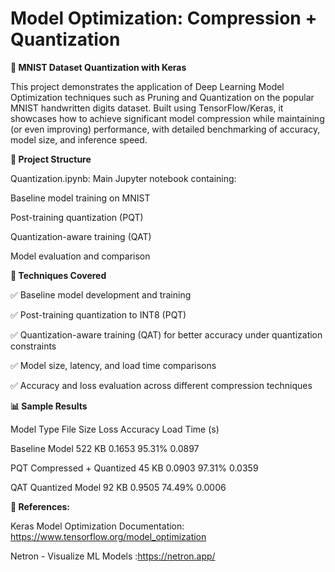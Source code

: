 # Model Optimization: Compression + Quantization
**🧠 MNIST Dataset Quantization with Keras**

This project demonstrates the application of Deep Learning Model Optimization techniques such as Pruning and Quantization on the popular MNIST handwritten digits dataset. Built using TensorFlow/Keras, it showcases how to achieve significant model compression while maintaining (or even improving) performance, with detailed benchmarking of accuracy, model size, and inference speed.

**📁 Project Structure**


Quantization.ipynb: Main Jupyter notebook containing:

Baseline model training on MNIST

Post-training quantization (PQT)

Quantization-aware training (QAT)

Model evaluation and comparison

**🚀 Techniques Covered**

✅ Baseline model development and training

✅ Post-training quantization to INT8 (PQT)

✅ Quantization-aware training (QAT) for better accuracy under quantization constraints

✅ Model size, latency, and load time comparisons

✅ Accuracy and loss evaluation across different compression techniques

**📊 Sample Results**

Model Type	File Size	Loss	Accuracy	Load Time (s)

Baseline Model	522 KB	0.1653	95.31%	0.0897

PQT Compressed + Quantized	45 KB	0.0903	97.31%	0.0359

QAT Quantized Model	92 KB	0.9505	74.49%	0.0006

**🔗 References:**

Keras Model Optimization Documentation:  https://www.tensorflow.org/model_optimization

Netron - Visualize ML Models :https://netron.app/
